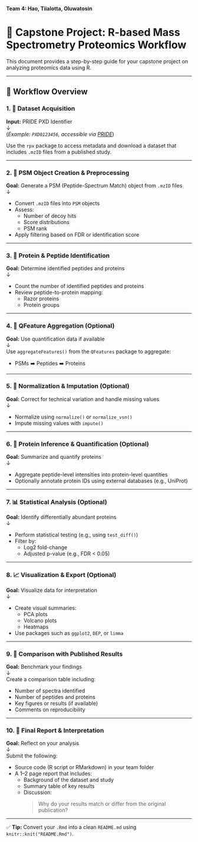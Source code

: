 **Team 4: Hao, Tiialotta, Oluwatosin**

# 🧬 Capstone Project: R-based Mass Spectrometry Proteomics Workflow

This document provides a step-by-step guide for your capstone project on analyzing proteomics data using R.

---

## 🔁 Workflow Overview

### 1. 📁 Dataset Acquisition  
**Input:** PRIDE PXD Identifier  
↓  
(*Example: `PXD0123456`, accessible via [PRIDE](https://www.ebi.ac.uk/pride/)*)

Use the `rpx` package to access metadata and download a dataset that includes `.mzID` files from a published study.

---

### 2. 🧱 PSM Object Creation & Preprocessing  
**Goal:** Generate a PSM (Peptide-Spectrum Match) object from `.mzID` files  
↓  
- Convert `.mzID` files into `PSM` objects
- Assess:
  - Number of decoy hits
  - Score distributions
  - PSM rank
- Apply filtering based on FDR or identification score

---

### 3. 🧬 Protein & Peptide Identification  
**Goal:** Determine identified peptides and proteins  
↓  
- Count the number of identified peptides and proteins
- Review peptide-to-protein mapping:
  - Razor proteins
  - Protein groups

---

### 4. 🔄 QFeature Aggregation (Optional)  
**Goal:** Use quantification data if available  
↓  
Use `aggregateFeatures()` from the `QFeatures` package to aggregate:
- PSMs ➡️ Peptides ➡️ Proteins

---

### 5. 🧼 Normalization & Imputation (Optional)  
**Goal:** Correct for technical variation and handle missing values  
↓  
- Normalize using `normalize()` or `normalize_vsn()`
- Impute missing values with `impute()`

---

### 6. 🧪 Protein Inference & Quantification (Optional)  
**Goal:** Summarize and quantify proteins  
↓  
- Aggregate peptide-level intensities into protein-level quantities
- Optionally annotate protein IDs using external databases (e.g., UniProt)

---

### 7. 📊 Statistical Analysis (Optional)  
**Goal:** Identify differentially abundant proteins  
↓  
- Perform statistical testing (e.g., using `test_diff()`)
- Filter by:
  - Log2 fold-change
  - Adjusted p-value (e.g., FDR < 0.05)

---

### 8. 📈 Visualization & Export (Optional)  
**Goal:** Visualize data for interpretation  
↓  
- Create visual summaries:
  - PCA plots
  - Volcano plots
  - Heatmaps  
- Use packages such as `ggplot2`, `DEP`, or `limma`

---

### 9. 📖 Comparison with Published Results  
**Goal:** Benchmark your findings  
↓  
Create a comparison table including:
- Number of spectra identified
- Number of peptides and proteins
- Key figures or results (if available)
- Comments on reproducibility

---

### 10. 📝 Final Report & Interpretation  
**Goal:** Reflect on your analysis  
↓  
Submit the following:
- Source code (R script or RMarkdown) in your team folder
- A 1–2 page report that includes:
  - Background of the dataset and study
  - Summary table of key results
  - Discussion:
    > Why do your results match or differ from the original publication?

---

✅ **Tip:** Convert your `.Rmd` into a clean `README.md` using `knitr::knit("README.Rmd")`.


